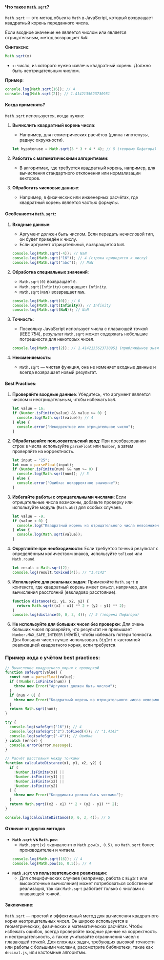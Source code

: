 #### Что такое `Math.sqrt`?

`Math.sqrt` — это метод объекта `Math` в JavaScript, который возвращает квадратный корень переданного числа. 

Если входное значение не является числом или является отрицательным, метод возвращает `NaN`.

**Синтаксис**:

```javascript
Math.sqrt(x)
```
- `x`: число, из которого нужно извлечь квадратный корень. Должно быть неотрицательным числом.

**Пример**:
```javascript
console.log(Math.sqrt(16)); // 4
console.log(Math.sqrt(2)); // 1.4142135623730951
```

#### Когда применять?

`Math.sqrt` используется, когда нужно:
1. **Вычислить квадратный корень числа**:
   - Например, для геометрических расчётов (длина гипотенузы, радиус окружности).

   ```javascript
   let hypotenuse = Math.sqrt(3 * 3 + 4 * 4); // 5 (теорема Пифагора)
   ```
2. **Работать с математическими алгоритмами**:
   - В алгоритмах, где требуется квадратный корень, например, для вычисления стандартного отклонения или нормализации векторов.
3. **Обработать числовые данные**:
   - Например, в физических или инженерных расчётах, где квадратный корень является частью формулы.

#### Особенности `Math.sqrt`:

1. **Входные данные**:
   - Аргумент должен быть числом. Если передать нечисловой тип, он будет приведён к числу.
   - Если аргумент отрицательный, возвращается `NaN`.

   ```javascript
   console.log(Math.sqrt(-4)); // NaN
   console.log(Math.sqrt("16")); // 4 (строка приводится к числу)
   console.log(Math.sqrt("abc")); // NaN
   ```

2. **Обработка специальных значений**:
   - `Math.sqrt(0)` возвращает `0`.
   - `Math.sqrt(Infinity)` возвращает `Infinity`.
   - `Math.sqrt(NaN)` возвращает `NaN`.

   ```javascript
   console.log(Math.sqrt(0)); // 0
   console.log(Math.sqrt(Infinity)); // Infinity
   console.log(Math.sqrt(NaN)); // NaN
   ```

3. **Точность**:
   - Поскольку JavaScript использует числа с плавающей точкой (IEEE 754), результат `Math.sqrt` может содержать небольшие погрешности для некоторых чисел.

   ```javascript
   console.log(Math.sqrt(2)); // 1.4142135623730951 (приближённое значение)
   ```

4. **Неизменяемость**:
   - `Math.sqrt` — чистая функция, она не изменяет входные данные и всегда возвращает новый результат.

#### Best Practices:

1. **Проверяйте входные данные**:
   Убедитесь, что аргумент является числом и неотрицательным, чтобы избежать `NaN`.

   ```javascript
   let value = 16;
   if (Number.isFinite(value) && value >= 0) {
     console.log(Math.sqrt(value)); // 4
   } else {
     console.error("Некорректное или отрицательное число");
   }
   ```

2. **Обрабатывайте пользовательский ввод**:
   При преобразовании строк в числа используйте `parseFloat` или `Number`, а затем проверяйте на корректность.

   ```javascript
   let input = "25";
   let num = parseFloat(input);
   if (Number.isFinite(num) && num >= 0) {
     console.log(Math.sqrt(num)); // 5
   } else {
     console.error("Ошибка: некорректное значение");
   }
   ```

3. **Избегайте работы с отрицательными числами**:
   Если отрицательные числа возможны, добавьте проверку или используйте модуль (`Math.abs`) для особых случаев.

   ```javascript
   let value = -9;
   if (value < 0) {
     console.log("Квадратный корень из отрицательного числа невозможен");
   } else {
     console.log(Math.sqrt(value));
   }
   ```

4. **Округляйте при необходимости**:
   Если требуется точный результат с определённым количеством знаков, используйте `toFixed` или `Math.round`.

   ```javascript
   let result = Math.sqrt(2);
   console.log(result.toFixed(4)); // "1.4142"
   ```

5. **Используйте для реальных задач**:
   Применяйте `Math.sqrt` в контексте, где квадратный корень имеет смысл, например, для вычисления расстояний (евклидово расстояние).

   ```javascript
   function distance(x1, y1, x2, y2) {
     return Math.sqrt((x2 - x1) ** 2 + (y2 - y1) ** 2);
   }
   console.log(distance(0, 0, 3, 4)); // 5 (теорема Пифагора)
   ```

6. **Не используйте для больших чисел без проверки**:
   Для очень больших чисел проверяйте, что результат не превышает `Number.MAX_SAFE_INTEGER` (≈9e15), чтобы избежать потери точности. Для больших чисел лучше использовать `BigInt` с кастомной реализацией квадратного корня, если требуется.

### Пример кода с учётом best practices:

```javascript
// Вычисление квадратного корня с проверкой
function safeSqrt(value) {
  const num = parseFloat(value);
  if (!Number.isFinite(num)) {
    throw new Error("Аргумент должен быть числом");
  }
  if (num < 0) {
    throw new Error("Квадратный корень из отрицательного числа невозможен");
  }
  return Math.sqrt(num);
}

try {
  console.log(safeSqrt("16")); // 4
  console.log(safeSqrt("2").toFixed(4)); // "1.4142"
  console.log(safeSqrt("-4")); // Ошибка
} catch (error) {
  console.error(error.message);
}

// Расчёт расстояния между точками
function calculateDistance(x1, y1, x2, y2) {
  if (
    !Number.isFinite(x1) ||
    !Number.isFinite(y1) ||
    !Number.isFinite(x2) ||
    !Number.isFinite(y2)
  ) {
    throw new Error("Координаты должны быть числами");
  }
  return Math.sqrt((x2 - x1) ** 2 + (y2 - y1) ** 2);
}

console.log(calculateDistance(0, 0, 3, 4)); // 5
```

#### Отличие от других методов
- **`Math.sqrt` vs `Math.pow`**:
  - `Math.sqrt(x)` эквивалентно `Math.pow(x, 0.5)`, но `Math.sqrt` более производителен и читаем.
  ```javascript
  console.log(Math.sqrt(16)); // 4
  console.log(Math.pow(16, 0.5)); // 4
  ```
- **`Math.sqrt` vs пользовательские реализации**:
  - Для специфических случаев (например, работа с `BigInt` или высокоточные вычисления) может потребоваться собственная реализация, так как `Math.sqrt` работает только с числами с плавающей точкой.

#### Заключение:

`Math.sqrt` — простой и эффективный метод для вычисления квадратного корня неотрицательных чисел. Он широко используется в геометрических, физических и математических расчётах. Чтобы избежать ошибок, всегда проверяйте входные данные на корректность и неотрицательность, а также учитывайте ограничения чисел с плавающей точкой. Для сложных задач, требующих высокой точности или работы с большими числами, рассмотрите библиотеки, такие как `decimal.js`, или кастомные алгоритмы.